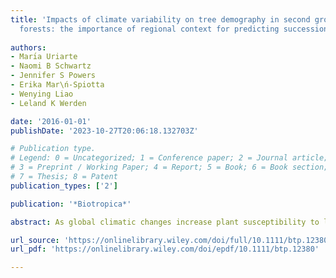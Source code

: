 ```yaml
---
title: 'Impacts of climate variability on tree demography in second growth tropical
  forests: the importance of regional context for predicting successional trajectories'
  
authors:
- Marı́a Uriarte
- Naomi B Schwartz
- Jennifer S Powers
- Erika Mar\ń-Spiotta
- Wenying Liao
- Leland K Werden

date: '2016-01-01'
publishDate: '2023-10-27T20:06:18.132703Z'

# Publication type.
# Legend: 0 = Uncategorized; 1 = Conference paper; 2 = Journal article;
# 3 = Preprint / Working Paper; 4 = Report; 5 = Book; 6 = Book section;
# 7 = Thesis; 8 = Patent
publication_types: ['2']

publication: '*Biotropica*'

abstract: As global climatic changes increase plant susceptibility to large-scale disturbances such as drought and pathogens, understory responses to these disturbances will become increasingly important to long-term forest dynamics. To better understand understory responses to canopy disturbance, we measured changes in the growth and physiology of the dominant understory shrub, American witch-hazel (Hamamelis virginiana L.), in response to girdling of canopy oaks in a temperate hardwood forest of the northeastern United States. Changes in the growth and physiology of H. virginiana may be important to the regeneration of northeastern temperate forests, as this common shrub largely shapes the microenvironment for seedlings on the forest floor where it occurs. Canopy disturbance by girdling resulted in significant increases in light and soil nitrogen availability. In response to these environmental changes, basal-area growth of H. virginiana increased by an average 334%. This growth increase corresponded to significant increases in foliar nitrogen, respiration, and leaf chlorophyll and carotenoid concentrations. These findings indicate improved environmental conditions and increased growth for this understory shrub following the loss of dominant canopy trees. This study suggests that following large-scale canopy disturbance, H. virginiana and shrubs like it may play an important role in competing for soil N and shading seedlings of regenerating canopy species.

url_source: 'https://onlinelibrary.wiley.com/doi/full/10.1111/btp.12380'
url_pdf: 'https://onlinelibrary.wiley.com/doi/epdf/10.1111/btp.12380'

---
```

